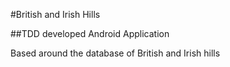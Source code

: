 #British and Irish Hills

##TDD developed Android Application

Based around the database of British and Irish hills